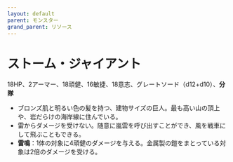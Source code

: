 ```yaml
---
layout: default
parent: モンスター
grand_parent: リソース
---
```


# ストーム・ジャイアント

18HP、2アーマー、18頑健、16敏捷、18意志、グレートソード（d12+d10）、**分隊**

- ブロンズ肌と明るい色の髪を持つ、建物サイズの巨人。最も高い山の頂上や、岩だらけの海岸線に住んでいる。
- 雷からダメージを受けない。随意に嵐雲を呼び出すことができ、風を戦車にして飛ぶこともできる。
- **雷鳴**：1体の対象に4頑健のダメージを与える。金属製の鎧をまとっている対象は2倍のダメージを受ける。